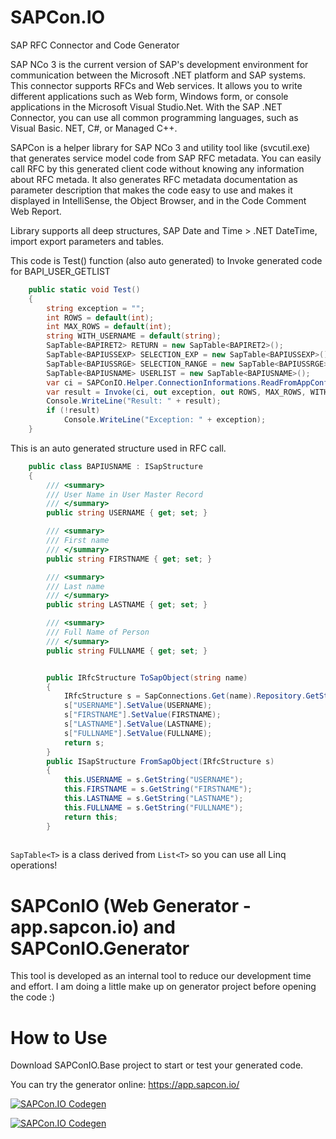 # SAPCon.IO
SAP RFC Connector and Code Generator

SAP NCo 3 is the current version of SAP's development environment for communication between the Microsoft .NET platform and SAP systems. This connector supports RFCs and Web services. It allows you to write different applications such as Web form, Windows form, or console applications in the Microsoft Visual Studio.Net.
With the SAP .NET Connector, you can use all common programming languages, such as Visual Basic. NET, C#, or Managed C++.

SAPCon is a helper library for SAP NCo 3 and utility tool like (svcutil.exe) that generates service model code from SAP RFC metadata. You can easily call RFC by this generated client code without knowing any information about RFC metada.
It also generates RFC metadata documentation as parameter description that makes the code easy to use and makes it displayed in IntelliSense, the Object Browser, and in the Code Comment Web Report.

Library supports all deep structures, SAP Date and Time > .NET DateTime, import export parameters and tables.

This code is Test() function (also auto generated) to Invoke generated code for BAPI_USER_GETLIST

```C#
    public static void Test()
    {
        string exception = "";
        int ROWS = default(int);
        int MAX_ROWS = default(int);
        string WITH_USERNAME = default(string);
        SapTable<BAPIRET2> RETURN = new SapTable<BAPIRET2>();
        SapTable<BAPIUSSEXP> SELECTION_EXP = new SapTable<BAPIUSSEXP>();
        SapTable<BAPIUSSRGE> SELECTION_RANGE = new SapTable<BAPIUSSRGE>();
        SapTable<BAPIUSNAME> USERLIST = new SapTable<BAPIUSNAME>();
        var ci = SAPConIO.Helper.ConnectionInformations.ReadFromAppConfig();
        var result = Invoke(ci, out exception, out ROWS, MAX_ROWS, WITH_USERNAME, ref RETURN, ref SELECTION_EXP, ref SELECTION_RANGE, ref USERLIST);
        Console.WriteLine("Result: " + result);
        if (!result)
            Console.WriteLine("Exception: " + exception);
    }

```

This is an auto generated structure used in RFC call.
```C#
    public class BAPIUSNAME : ISapStructure
    {
        /// <summary>
        /// User Name in User Master Record 
        /// </summary>
        public string USERNAME { get; set; }

        /// <summary>
        /// First name 
        /// </summary>
        public string FIRSTNAME { get; set; }

        /// <summary>
        /// Last name 
        /// </summary>
        public string LASTNAME { get; set; }

        /// <summary>
        /// Full Name of Person 
        /// </summary>
        public string FULLNAME { get; set; }


        public IRfcStructure ToSapObject(string name)
        {
            IRfcStructure s = SapConnections.Get(name).Repository.GetStructureMetadata("BAPIUSNAME").CreateStructure();
            s["USERNAME"].SetValue(USERNAME);
            s["FIRSTNAME"].SetValue(FIRSTNAME);
            s["LASTNAME"].SetValue(LASTNAME);
            s["FULLNAME"].SetValue(FULLNAME);
            return s;
        }
        public ISapStructure FromSapObject(IRfcStructure s)
        {
            this.USERNAME = s.GetString("USERNAME");
            this.FIRSTNAME = s.GetString("FIRSTNAME");
            this.LASTNAME = s.GetString("LASTNAME");
            this.FULLNAME = s.GetString("FULLNAME");
            return this;
        }
    
 ```

```SapTable<T>``` is a class derived from ```List<T>``` so you can use all Linq operations! 

# SAPConIO (Web Generator - app.sapcon.io) and SAPConIO.Generator 
This tool is developed as an internal tool to reduce our development time and effort. I am doing a little make up on generator project before opening the code :)

# How to Use
Download SAPConIO.Base project to start or test your generated code.

You can try the generator online: https://app.sapcon.io/

[![SAPCon.IO Codegen](https://i.ytimg.com/vi/OvJWFu9CRiY/hqdefault.jpg?sqp=-oaymwEZCPYBEIoBSFXyq4qpAwsIARUAAIhCGAFwAQ==&rs=AOn4CLB8eauucS03-07DtRwV3skRCDzg1w)](https://www.youtube.com/watch?v=OvJWFu9CRiY)

[![SAPCon.IO Codegen](https://i.ytimg.com/vi/6QaLZadawjM/hqdefault.jpg?sqp=-oaymwEZCPYBEIoBSFXyq4qpAwsIARUAAIhCGAFwAQ==&rs=AOn4CLC9PjIItMXikYV3PY31VKwx-OhnyQ)](https://www.youtube.com/watch?v=6QaLZadawjM)
